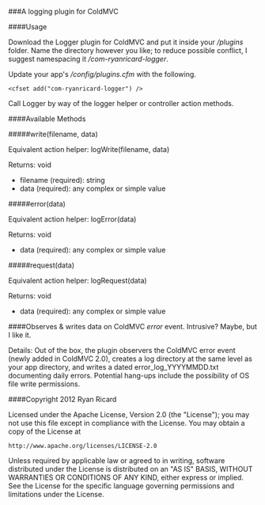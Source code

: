 ###A logging plugin for ColdMVC

####Usage

Download the Logger plugin for ColdMVC and put it inside your _/plugins_ folder. Name the directory however you like; to reduce possible conflict, I suggest namespacing it _/com-ryanricard-logger_.

Update your app's _/config/plugins.cfm_ with the following.

	<cfset add("com-ryanricard-logger") />

Call Logger by way of the logger helper or controller action methods.

####Available Methods

#####write(filename, data)

Equivalent action helper: logWrite(filename, data)

Returns: void

* filename (required): string
* data (required): any complex or simple value

#####error(data)

Equivalent action helper: logError(data)

Returns: void

* data (required): any complex or simple value

#####request(data)

Equivalent action helper: logRequest(data)

Returns: void

* data (required): any complex or simple value

####Observes & writes data on ColdMVC _error_ event.  Intrusive? Maybe, but I like it.

Details: Out of the box, the plugin observers the ColdMVC error event (newly added in ColdMVC 2.0), creates a log directory at the same level as your app directory, and writes a dated error_log_YYYYMMDD.txt documenting daily errors. Potential hang-ups include the possibility of OS file write permissions.


####Copyright 2012 Ryan Ricard

Licensed under the Apache License, Version 2.0 (the "License");
you may not use this file except in compliance with the License.
You may obtain a copy of the License at

    http://www.apache.org/licenses/LICENSE-2.0

Unless required by applicable law or agreed to in writing, software
distributed under the License is distributed on an "AS IS" BASIS,
WITHOUT WARRANTIES OR CONDITIONS OF ANY KIND, either express or implied.
See the License for the specific language governing permissions and
limitations under the License.